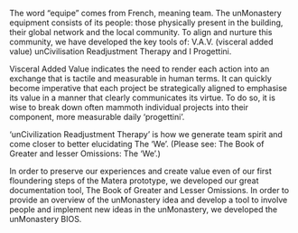 The word “equipe” comes from French, meaning team. The unMonastery equipment consists of its people: those physically present in the building, their global network and the local community. To align and nurture this community, we have developed the key tools of: V.A.V. (visceral added value) unCivilisation Readjustment Therapy and I Progettini.

Visceral Added Value indicates the need to render each action into an exchange that is tactile and measurable in human terms.  It can quickly become imperative that each project be strategically aligned to emphasise its value in a manner that clearly communicates its virtue.  To do so, it is wise to break down often mammoth individual projects into their component, more measurable daily ‘progettini’.

‘unCivilization Readjustment Therapy’ is how we generate team spirit and come closer to better elucidating The ‘We’. (Please see:  The Book of Greater and lesser Omissions: The ‘We’.)

In order to preserve our experiences and create value even of our first floundering steps of the Matera prototype, we developed our great documentation tool, The Book of Greater and Lesser Omissions.  In order to provide an overview of the unMonastery idea and develop a tool to involve people and implement new ideas in the unMonastery, we developed the unMonastery BIOS.